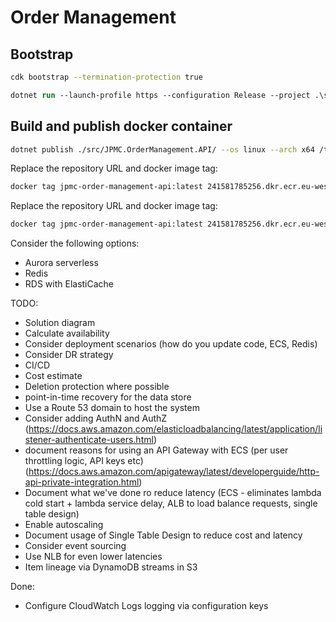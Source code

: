# Order Management

## Bootstrap

```bash
cdk bootstrap --termination-protection true
```

```ps
dotnet run --launch-profile https --configuration Release --project .\src\JPMC.OrderManagement.API\
```

## Build and publish docker container

```bash
dotnet publish ./src/JPMC.OrderManagement.API/ --os linux --arch x64 /t:PublishContainer
```

Replace the repository URL and docker image tag:

```bash
docker tag jpmc-order-management-api:latest 241581785256.dkr.ecr.eu-west-2.amazonaws.com/jpmc-order-management-api:1
```

Replace the repository URL and docker image tag:

```bash
docker tag jpmc-order-management-api:latest 241581785256.dkr.ecr.eu-west-2.amazonaws.com/jpmc-order-management-api:1
```

Consider the following options:

- Aurora serverless
- Redis
- RDS with ElastiCache

TODO:

- Solution diagram
- Calculate availability
- Consider deployment scenarios (how do you update code, ECS, Redis)
- Consider DR strategy
- CI/CD
- Cost estimate
- Deletion protection where possible
- point-in-time recovery for the data store
- Use a Route 53 domain to host the system
- Consider adding AuthN and AuthZ (https://docs.aws.amazon.com/elasticloadbalancing/latest/application/listener-authenticate-users.html)
- document reasons for using an API Gateway with ECS (per user throttling logic, API keys etc) (https://docs.aws.amazon.com/apigateway/latest/developerguide/http-api-private-integration.html)
- Document what we've done ro reduce latency (ECS - eliminates lambda cold start + lambda service delay, ALB to load balance requests, single table design)
- Enable autoscaling
- Document usage of Single Table Design to reduce cost and latency
- Consider event sourcing
- Use NLB for even lower latencies
- Item lineage via DynamoDB streams in S3

Done:

- Configure CloudWatch Logs logging via configuration keys